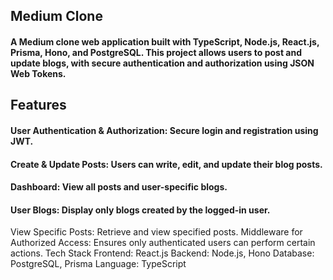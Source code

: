 ## Medium Clone
   #### A Medium clone web application built with TypeScript, Node.js, React.js, Prisma, Hono, and PostgreSQL. This project allows users to post and update blogs, with secure authentication and authorization using JSON Web Tokens.

## Features
   #### User Authentication & Authorization: Secure login and registration using JWT.
   #### Create & Update Posts: Users can write, edit, and update their blog posts.
   #### Dashboard: View all posts and user-specific blogs.
   #### User Blogs: Display only blogs created by the logged-in user.
View Specific Posts: Retrieve and view specified posts.
Middleware for Authorized Access: Ensures only authenticated users can perform certain actions.
Tech Stack
Frontend: React.js
Backend: Node.js, Hono
Database: PostgreSQL, Prisma
Language: TypeScript
